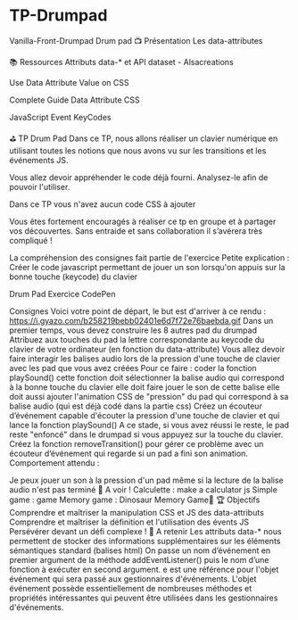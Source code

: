 ﻿# TP-Drumpad
Vanilla-Front-Drumpad
Drum pad
📺 Présentation
Les data-attributes

📚️ Ressources
Attributs data-* et API dataset - Alsacreations

Use Data Attribute Value on CSS

Complete Guide Data Attribute CSS

JavaScript Event KeyCodes

⛳ TP Drum Pad
Dans ce TP, nous allons réaliser un clavier numérique en utilisant toutes les notions que nous avons vu sur les transitions et les événements JS.

Vous allez devoir appréhender le code déjà fourni. Analysez-le afin de pouvoir l'utiliser.

Dans ce TP vous n'avez aucun code CSS à ajouter

Vous êtes fortement encouragés à réaliser ce tp en groupe et à partager vos découvertes. Sans entraide et sans collaboration il s’avérera très compliqué !

La compréhension des consignes fait partie de l'exercice
Petite explication :
Créer le code javascript permettant de jouer un son lorsqu'on appuis sur la bonne touche (keycode) du clavier

Drum Pad Exercice CodePen

Consignes
Voici votre point de départ, le but est d'arriver à ce rendu : https://i.gyazo.com/b258219bebb02401e6d7f72e76baebda.gif
Dans un premier temps, vous devez construire les 8 autres pad du drumpad
Attribuez aux touches du pad la lettre correspondante au keycode du clavier de votre ordinateur (en fonction du data-attribute)
Vous allez devoir faire interagir les balises audio lors de la pression d'une touche de clavier avec les pad que vous avez créées
Pour ce faire : coder la fonction playSound()
cette fonction doit sélectionner la balise audio qui correspond à la bonne touche du clavier
elle doit faire jouer le son de cette balise
elle doit aussi ajouter l'animation CSS de "pression" du pad qui correspond à sa balise audio (qui est déjà codé dans la partie css)
Créez un écouteur d’événement capable d'écouter la pression d'une touche de clavier et qui lance la fonction playSound()
A ce stade, si vous avez réussi le reste, le pad reste "enfoncé" dans le drumpad si vous appuyez sur la touche du clavier.
Créez la fonction removeTransition() pour gérer ce problème avec un écouteur d’événement qui regarde si un pad a fini son animation.
Comportement attendu :

Je peux jouer un son à la pression d'un pad même si la lecture de la balise audio n'est pas terminé
👀 A voir !
Calculette : make a calculator js
Simple game : game
Memory game : Dinosaur Memory Game🦖
🏆 Objectifs
Comprendre et maîtriser la manipulation CSS et JS des data-attributs
Comprendre et maîtriser la définition et l'utilisation des évents JS
Persévérer devant un défi complexe !
🧠 A retenir
Les attributs data-* nous permettent de stocker des informations supplémentaires sur les éléments sémantiques standard (balises html)
On passe un nom d’événement en premier argument de la méthode addEventListener() puis le nom d’une fonction à exécuter en second argument.
e est une référence pour l'objet événement qui sera passé aux gestionnaires d'événements. L'objet événement possède essentiellement de nombreuses méthodes et propriétés intéressantes qui peuvent être utilisées dans les gestionnaires d'événements.
